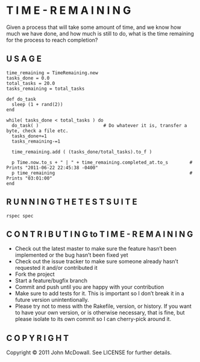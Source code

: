 T I M E - R E M A I N I N G
===========================

Given a process that will take some amount of time, and we know how much we have done, 
and how much is still to do, what is the time remaining for the process to reach completion?

U S A G E
-----------

	time_remaining = TimeRemaining.new
	tasks_done = 0.0
	total_tasks = 20.0
	tasks_remaining = total_tasks

	def do_task
	  sleep (1 + rand(2))
	end

	while( tasks_done < total_tasks ) do
	  do_task( )						# Do whatever it is, transfer a byte, check a file etc.
	  tasks_done+=1
	  tasks_remaining-=1

	  time_remaining.add ( (tasks_done/total_tasks).to_f )

	  p Time.now.to_s + " | " + time_remaining.completed_at.to_s       	# Prints "2011-06-22 22:45:38 -0400"
	  p time_remaining                                                  # Prints "03:01:00"
	end
	
	
R U N N I N G  T H E  T E S T  S U I T E
----------------------------------------

	rspec spec

C O N T R I B U T I N G  to  T I M E - R E M A I N I N G
--------------------------------------------------------

* Check out the latest master to make sure the feature hasn’t been implemented or the bug hasn’t been fixed yet
* Check out the issue tracker to make sure someone already hasn’t requested it and/or contributed it
* Fork the project
* Start a feature/bugfix branch
* Commit and push until you are happy with your contribution
* Make sure to add tests for it. This is important so I don’t break it in a future version unintentionally.
* Please try not to mess with the Rakefile, version, or history. If you want to have your own version, or is otherwise necessary, that is fine, but please isolate to its own commit so I can cherry-pick around it.

C O P Y R I G H T
-----------------

Copyright © 2011 John McDowall. See LICENSE for further details.
